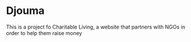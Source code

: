 # Djouma
This is a project fo Charitable Living, a website that partners with NGOs in order to help them raise money

